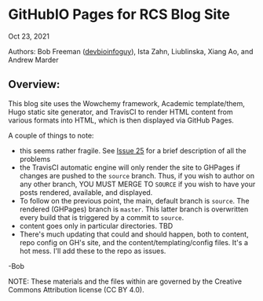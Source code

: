 # GitHubIO Pages for RCS Blog Site

Oct 23, 2021

Authors: Bob Freeman ([devbioinfoguy](https://github.com/devbioinfoguy)), Ista Zahn,
Liublinska, Xiang Ao, and Andrew Marder


## Overview:
This blog site uses the Wowchemy framework, Academic template/them, Hugo static site generator,
and TravisCI to render HTML content from various formats into HTML, which is then displayed
via GitHub Pages.

A couple of things to note:
- this seems rather fragile. See [Issue 25](https://github.com/hbs-rcs/hbs-rcs.github.io/issues/25) for a brief description of all the problems
- the TravisCI automatic engine will only render the site to GHPages if changes are pushed to 
the `source` branch. Thus, if you wish to author on any other branch, YOU MUST MERGE TO `SOURCE`
if you wish to have your posts rendered, available, and displayed.
- To follow on the previous point, the main, default branch is `source`. The rendered (GHPages) branch
is `master`. This latter branch is overwritten every build that is triggered by a commit to `source`.
- content goes only in particular directories. TBD
- There's much updating that could and should happen, both to content, repo config on GH's site, 
and the content/templating/config files. It's a hot mess. I'll add these to the repo as issues.

-Bob

NOTE: These materials and the files within are governed by the Creative Commons Attribution license (CC BY 4.0).